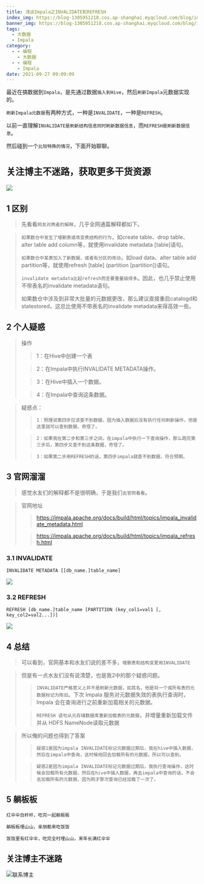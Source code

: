 ```yaml
---
title: 浅谈Impala之INVALIDATE和REFRESH
index_img: https://blog-1305951218.cos.ap-shanghai.myqcloud.com/blog/image/articleBg/1(95).jpg
banner_img: https://blog-1305951218.cos.ap-shanghai.myqcloud.com/blog/image/articleBg/1(95).jpg
tags:
  - 大数据
  - Impala
category:
  - - 编程
    - 大数据
  - - 编程
    - Impala
date: 2021-09-27 09:09:09
---
```


最近在搞数据到`Impala`，是先通过数据`插入到Hive`，然后`刷新Impala`元数据实现的。

`刷新Impala元数据`有两种方式，一种是`INVALIDATE`，一种是`REFRESH`。

以前一直理解`INVALIDATE是刷新结构信息同时刷新数据信息`，而`REFRESH是刷新数据信息`。

然后碰到一个`比较特殊的情况`，下面开始聊聊。

<!-- more -->

# `关注博主不迷路，获取更多干货资源`

![](https://github-edu-student-id-card-basic-1305951218.cos.ap-shanghai.myqcloud.com/shouhou.jpg)

## 1 区别

> 先看看`网友对两者的解释`，几乎全网通篇解释都如下。

>`如果数仓中发生了增删表或改变表结构的行为`，如create table、drop table、alter table add column等，就使用invalidate metadata [table]语句。
> 
> `如果数仓中某表加入了新数据，或者有分区的改动`，如load data、alter table add partition等，就使用refresh [table] (partition [partition])语句。
> 
> `invalidate metadata比起refresh而言要重量级得多`。因此，也几乎禁止使用不带表名的invalidate metadata语句。
> 
> 如果数仓中涉及到非常大批量的元数据更改，那么建议直接重启catalogd和statestored，这总比使用不带表名的invalidate metadata来得高效一些。

## 2 个人疑惑

>操作
>> 1：在Hive中创建一个表
>
>> 2：在Impala中执行INVALIDATE METADATA操作。
>
>> 3：在Hive中插入一个数据。
>
>> 4：在Impala中查询这条数据。

> 疑惑点：
>> `1：照理说第四步应该查不到数据，因为插入数据后没有执行任何刷新操作，但是这里就可以查到数据，奇怪了。`
> 
>> `2：如果我在第二步和第三步之间，在impala中执行一下查询操作，那么跑完第三步后，第四步又查不到这条数据，奇怪了。`
> 
>> `3：如果第二步用REFRESH的话，第四步impala就查不到数据，符合预期。`

## 3 官网溜溜

> 感觉水友们的解释都不是很明确，于是我们`去官网看看`。

> 官网地址
>> https://impala.apache.org/docs/build/html/topics/impala_invalidate_metadata.html
>
>> https://impala.apache.org/docs/build/html/topics/impala_refresh.html

### 3.1 INVALIDATE

```shell
INVALIDATE METADATA [[db_name.]table_name]
```

![](https://blog-1305951218.cos.ap-shanghai.myqcloud.com/blog/image/articleContent/浅谈Impala之INVALIDATE和REFRESH/1.png)

### 3.2 REFRESH

```shell
REFRESH [db_name.]table_name [PARTITION (key_col1=val1 [, key_col2=val2...])]
```

![](https://blog-1305951218.cos.ap-shanghai.myqcloud.com/blog/image/articleContent/浅谈Impala之INVALIDATE和REFRESH/2.png)

## 4 总结

> 可以看到，官网基本和水友们说的差不多，`增删表和结构变更用INVALIDATE`
 
> 但是有一点水友们没有说清楚，也是我2中的那个疑惑问题。
>> `INVALIDATE严格意义上并不是刷新元数据，如其名，他是将一个或所有表的元数据标记为陈旧`。下次 Impala 服务对元数据失效的表执行查询时，Impala 会在查询进行之前重新加载相关的元数据。
>
>> `REFRESH 语句从元存储数据库重新加载表的元数据`，并增量重新加载文件并从 HDFS NameNode读取元数据
 
> 所以俺的问题也得到了答案
>> `疑惑1是因为impala INVALIDATE标记元数据过期后，我在hive中插入数据，然后在impala中查询，这时候他回去加载所有的元数据，所以可以查到。`
>
>> `疑惑2是因为impala INVALIDATE标记元数据过期后，我执行查询操作，这时候会加载所有元数据，然后在hive中插入数据，再去impala中查询的话，不会去加载所有的元数据，因为刚才那次查询已经加载了一次了。`

## 5 躺板板

`红伞伞白杆杆，吃完一起躺板板`

`躺板板埋山山，亲朋都来吃饭饭`

`饭饭里有红伞伞，吃完全村埋山山，来年长满红伞伞`

## 关注博主不迷路
![联系博主](https://github-edu-student-id-card-basic-1305951218.cos.ap-shanghai.myqcloud.com/shouhou.jpg)